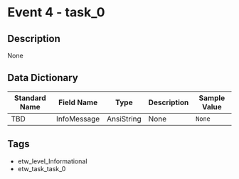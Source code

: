# Event 4 - task_0

## Description
None

## Data Dictionary
|Standard Name|Field Name|Type|Description|Sample Value|
|---|---|---|---|---|
|TBD|InfoMessage|AnsiString|None|`None`|

## Tags
* etw_level_Informational
* etw_task_task_0